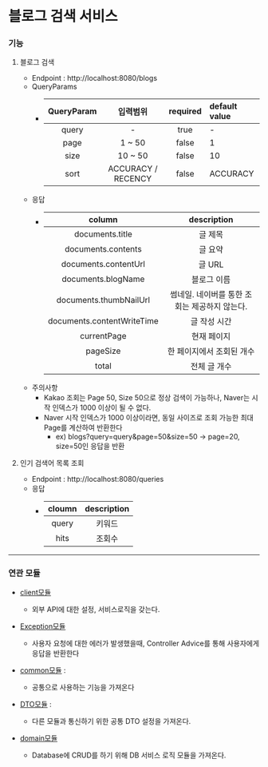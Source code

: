 # 블로그 검색 서비스

### 기능
1. 블로그 검색
    - Endpoint : http://localhost:8080/blogs
    - QueryParams
        - | QueryParam | 입력범위 | required | default value |
          |:----:|:--------:|:-------------:|:----|
          | query      |  -   |    true     |       -       |
          | page          |  1 ~ 50  |    false     |       1       |
          | size          |  10 ~ 50  |    false     |       10       |
          | sort          |  ACCURACY / RECENCY  |    false     |       ACCURACY       |
    - 응답 
      - |  column     | description |
        |:---------:|:--------:|
        | documents.title        |   글 제목    |
        | documents.contents        |   글 요약    |
        | documents.contentUrl        |   글 URL    |
        | documents.blogName        |   블로그 이름    |
        | documents.thumbNailUrl        |  썸네일. 네이버를 통한 조회는 제공하지 않는다.    |
        | documents.contentWriteTime        |  글 작성 시간    |
        | currentPage        |  현재 페이지    |
        | pageSize        |  한 페이지에서 조회된 개수    |
        | total        |  전체 글 개수    |
    - 주의사항
      - Kakao 조회는 Page 50, Size 50으로 정상 검색이 가능하나, Naver는 시작 인덱스가 1000 이상이 될 수 없다. 
      - Naver 시작 인덱스가 1000 이상이라면, 동일 사이즈로 조회 가능한 최대 Page를 계산하여 반환한다
        - ex) blogs?query=query&page=50&size=50   -> page=20, size=50인 응답을 반환

2. 인기 검색어 목록 조회
   - Endpoint : http://localhost:8080/queries
   - 응답
     - | cloumn | description |
       |:---------:|:--------:|
       | query  |   키워드    |
       | hits      |   조회수    |

---
### 연관 모듈 
- [client모듈](https://github.com/jhsong2580/subject/blob/main/client/README.md)
  - 외부 API에 대한 설정, 서비스로직을 갖는다.
- [Exception모듈](https://github.com/jhsong2580/subject/blob/main/exception-core/README.md) 
  - 사용자 요청에 대한 에러가 발생했을때, Controller Advice를 통해 사용자에게 응답을 반환한다 

- [common모듈](https://github.com/jhsong2580/subject/blob/main/common/README.md) : 
  - 공통으로 사용하는 기능을 가져온다

- [DTO모듈](https://github.com/jhsong2580/subject/blob/main/core-dto/README.md) : 
  - 다른 모듈과 통신하기 위한 공통 DTO 설정을 가져온다. 

- [domain모듈](https://github.com/jhsong2580/subject/blob/main/domain-blog/README.md) 
  - Database에 CRUD를 하기 위해 DB 서비스 로직 모듈을 가져온다.